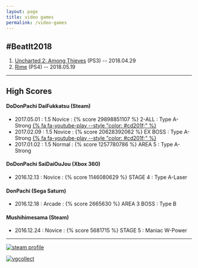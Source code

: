 ```yaml
---
layout: page
title: video games
permalink: /video-games
---
```

## #BeatIt2018

1. [Uncharted 2: Among Thieves](/images/video-games/2018-04-29-uncharted2.jpg) (PS3) -- 2018.04.29
2. [Rime](/images/video-games/2018-05-19-rime.jpg) (PS4) -- 2018.05.19

---

## High Scores

#### DoDonPachi DaiFukkatsu (Steam)

- 2017.05.01 : 1.5 Novice : {% score 29898851107 %} 2-ALL : Type A-Strong [{% fa fa-youtube-play --style "color: #cd201f;" %}](https://youtu.be/eD7qFMuDVQQ)
- 2017.02.09 : 1.5 Novice : {% score 20628392062 %} EX BOSS : Type A-Strong [{% fa fa-youtube-play --style "color: #cd201f;" %}](https://www.youtube.com/watch?v=kXCSw7N6F_A)
- 2017.01.02 : 1.5 Normal : {% score 1257780786 %} AREA 5 : Type A-Strong

#### DoDonPachi SaiDaiOuJou (Xbox 360)

- 2016.12.13 : Novice : {% score 1146080629 %} STAGE 4 : Type A-Laser

#### DonPachi (Sega Saturn)

- 2016.12.18 : Arcade : {% score 2665630 %} AREA 3 BOSS : Type B

#### Mushihimesama (Steam)

- 2016.12.24 : Novice : {% score 5681715 %} STAGE 5 : Maniac W-Power

---

[![steam profile](http://steamsignature.com/profile/english/76561197982255149.png)](http://steamcommunity.com/id/komidore64/)

[![vgcollect](http://vgcollect.com/sig/komidore64.jpg)](http://vgcollect.com/komidore64)
